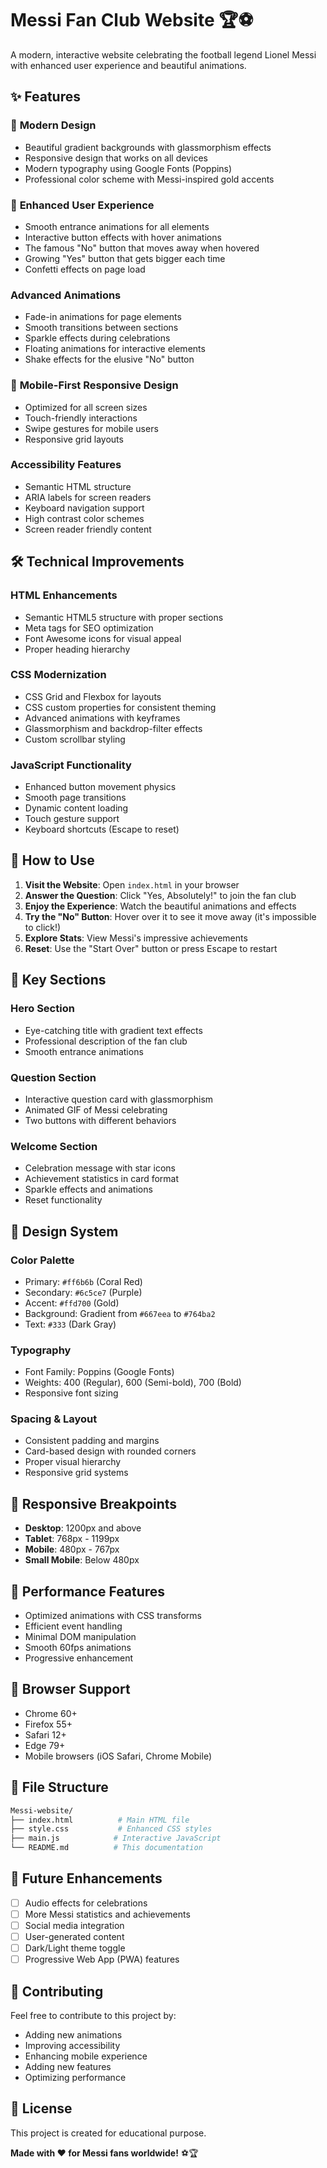 # Messi Fan Club Website 🏆⚽

A modern, interactive website celebrating the football legend Lionel Messi with enhanced user experience and beautiful animations.

## ✨ Features

### 🎨 **Modern Design**

- Beautiful gradient backgrounds with glassmorphism effects
- Responsive design that works on all devices
- Modern typography using Google Fonts (Poppins)
- Professional color scheme with Messi-inspired gold accents

### 🚀 **Enhanced User Experience**

- Smooth entrance animations for all elements
- Interactive button effects with hover animations
- The famous "No" button that moves away when hovered
- Growing "Yes" button that gets bigger each time
- Confetti effects on page load

### **Advanced Animations**

- Fade-in animations for page elements
- Smooth transitions between sections
- Sparkle effects during celebrations
- Floating animations for interactive elements
- Shake effects for the elusive "No" button

### 📱 **Mobile-First Responsive Design**

- Optimized for all screen sizes
- Touch-friendly interactions
- Swipe gestures for mobile users
- Responsive grid layouts

### **Accessibility Features**

- Semantic HTML structure
- ARIA labels for screen readers
- Keyboard navigation support
- High contrast color schemes
- Screen reader friendly content

## 🛠️ Technical Improvements

### **HTML Enhancements**

- Semantic HTML5 structure with proper sections
- Meta tags for SEO optimization
- Font Awesome icons for visual appeal
- Proper heading hierarchy

### **CSS Modernization**

- CSS Grid and Flexbox for layouts
- CSS custom properties for consistent theming
- Advanced animations with keyframes
- Glassmorphism and backdrop-filter effects
- Custom scrollbar styling

### **JavaScript Functionality**

- Enhanced button movement physics
- Smooth page transitions
- Dynamic content loading
- Touch gesture support
- Keyboard shortcuts (Escape to reset)

## 🎯 How to Use

1. **Visit the Website**: Open `index.html` in your browser
2. **Answer the Question**: Click "Yes, Absolutely!" to join the fan club
3. **Enjoy the Experience**: Watch the beautiful animations and effects
4. **Try the "No" Button**: Hover over it to see it move away (it's impossible to click!)
5. **Explore Stats**: View Messi's impressive achievements
6. **Reset**: Use the "Start Over" button or press Escape to restart

## 🌟 Key Sections

### **Hero Section**

- Eye-catching title with gradient text effects
- Professional description of the fan club
- Smooth entrance animations

### **Question Section**

- Interactive question card with glassmorphism
- Animated GIF of Messi celebrating
- Two buttons with different behaviors

### **Welcome Section**

- Celebration message with star icons
- Achievement statistics in card format
- Sparkle effects and animations
- Reset functionality

## 🎨 Design System

### **Color Palette**

- Primary: `#ff6b6b` (Coral Red)
- Secondary: `#6c5ce7` (Purple)
- Accent: `#ffd700` (Gold)
- Background: Gradient from `#667eea` to `#764ba2`
- Text: `#333` (Dark Gray)

### **Typography**

- Font Family: Poppins (Google Fonts)
- Weights: 400 (Regular), 600 (Semi-bold), 700 (Bold)
- Responsive font sizing

### **Spacing & Layout**

- Consistent padding and margins
- Card-based design with rounded corners
- Proper visual hierarchy
- Responsive grid systems

## 📱 Responsive Breakpoints

- **Desktop**: 1200px and above
- **Tablet**: 768px - 1199px
- **Mobile**: 480px - 767px
- **Small Mobile**: Below 480px

## 🚀 Performance Features

- Optimized animations with CSS transforms
- Efficient event handling
- Minimal DOM manipulation
- Smooth 60fps animations
- Progressive enhancement

## 🔧 Browser Support

- Chrome 60+
- Firefox 55+
- Safari 12+
- Edge 79+
- Mobile browsers (iOS Safari, Chrome Mobile)

## 📁 File Structure

```bash
Messi-website/
├── index.html          # Main HTML file
├── style.css           # Enhanced CSS styles
├── main.js            # Interactive JavaScript
└── README.md          # This documentation
```

## 🎉 Future Enhancements

- [ ] Audio effects for celebrations
- [ ] More Messi statistics and achievements
- [ ] Social media integration
- [ ] User-generated content
- [ ] Dark/Light theme toggle
- [ ] Progressive Web App (PWA) features

## 🤝 Contributing

Feel free to contribute to this project by:

- Adding new animations
- Improving accessibility
- Enhancing mobile experience
- Adding new features
- Optimizing performance

## 📄 License

This project is created for educational purpose.


**Made with ❤️ for Messi fans worldwide!** ⚽🏆
